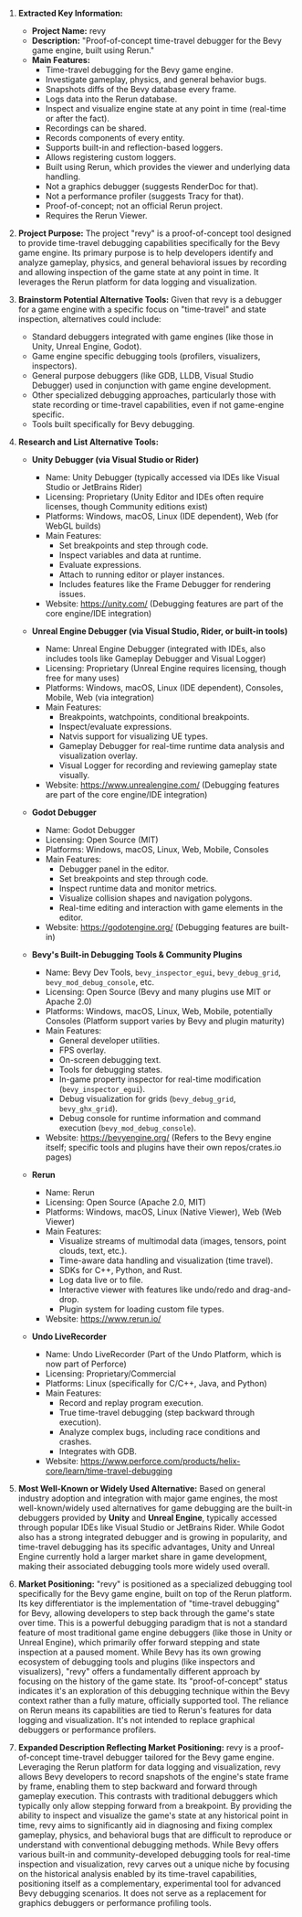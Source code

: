 1.  **Extracted Key Information:**
    *   **Project Name:** revy
    *   **Description:** "Proof-of-concept time-travel debugger for the Bevy game engine, built using Rerun."
    *   **Main Features:**
        *   Time-travel debugging for the Bevy game engine.
        *   Investigate gameplay, physics, and general behavior bugs.
        *   Snapshots diffs of the Bevy database every frame.
        *   Logs data into the Rerun database.
        *   Inspect and visualize engine state at any point in time (real-time or after the fact).
        *   Recordings can be shared.
        *   Records components of every entity.
        *   Supports built-in and reflection-based loggers.
        *   Allows registering custom loggers.
        *   Built using Rerun, which provides the viewer and underlying data handling.
        *   Not a graphics debugger (suggests RenderDoc for that).
        *   Not a performance profiler (suggests Tracy for that).
        *   Proof-of-concept; not an official Rerun project.
        *   Requires the Rerun Viewer.

2.  **Project Purpose:**
    The project "revy" is a proof-of-concept tool designed to provide time-travel debugging capabilities specifically for the Bevy game engine. Its primary purpose is to help developers identify and analyze gameplay, physics, and general behavioral issues by recording and allowing inspection of the game state at any point in time. It leverages the Rerun platform for data logging and visualization.

3.  **Brainstorm Potential Alternative Tools:**
    Given that revy is a debugger for a game engine with a specific focus on "time-travel" and state inspection, alternatives could include:
    *   Standard debuggers integrated with game engines (like those in Unity, Unreal Engine, Godot).
    *   Game engine specific debugging tools (profilers, visualizers, inspectors).
    *   General purpose debuggers (like GDB, LLDB, Visual Studio Debugger) used in conjunction with game engine development.
    *   Other specialized debugging approaches, particularly those with state recording or time-travel capabilities, even if not game-engine specific.
    *   Tools built specifically for Bevy debugging.

4.  **Research and List Alternative Tools:**

    *   **Unity Debugger (via Visual Studio or Rider)**
        *   Name: Unity Debugger (typically accessed via IDEs like Visual Studio or JetBrains Rider)
        *   Licensing: Proprietary (Unity Editor and IDEs often require licenses, though Community editions exist)
        *   Platforms: Windows, macOS, Linux (IDE dependent), Web (for WebGL builds)
        *   Main Features:
            *   Set breakpoints and step through code.
            *   Inspect variables and data at runtime.
            *   Evaluate expressions.
            *   Attach to running editor or player instances.
            *   Includes features like the Frame Debugger for rendering issues.
        *   Website: https://unity.com/ (Debugging features are part of the core engine/IDE integration)

    *   **Unreal Engine Debugger (via Visual Studio, Rider, or built-in tools)**
        *   Name: Unreal Engine Debugger (integrated with IDEs, also includes tools like Gameplay Debugger and Visual Logger)
        *   Licensing: Proprietary (Unreal Engine requires licensing, though free for many uses)
        *   Platforms: Windows, macOS, Linux (IDE dependent), Consoles, Mobile, Web (via integration)
        *   Main Features:
            *   Breakpoints, watchpoints, conditional breakpoints.
            *   Inspect/evaluate expressions.
            *   Natvis support for visualizing UE types.
            *   Gameplay Debugger for real-time runtime data analysis and visualization overlay.
            *   Visual Logger for recording and reviewing gameplay state visually.
        *   Website: https://www.unrealengine.com/ (Debugging features are part of the core engine/IDE integration)

    *   **Godot Debugger**
        *   Name: Godot Debugger
        *   Licensing: Open Source (MIT)
        *   Platforms: Windows, macOS, Linux, Web, Mobile, Consoles
        *   Main Features:
            *   Debugger panel in the editor.
            *   Set breakpoints and step through code.
            *   Inspect runtime data and monitor metrics.
            *   Visualize collision shapes and navigation polygons.
            *   Real-time editing and interaction with game elements in the editor.
        *   Website: https://godotengine.org/ (Debugging features are built-in)

    *   **Bevy's Built-in Debugging Tools & Community Plugins**
        *   Name: Bevy Dev Tools, `bevy_inspector_egui`, `bevy_debug_grid`, `bevy_mod_debug_console`, etc.
        *   Licensing: Open Source (Bevy and many plugins use MIT or Apache 2.0)
        *   Platforms: Windows, macOS, Linux, Web, Mobile, potentially Consoles (Platform support varies by Bevy and plugin maturity)
        *   Main Features:
            *   General developer utilities.
            *   FPS overlay.
            *   On-screen debugging text.
            *   Tools for debugging states.
            *   In-game property inspector for real-time modification (`bevy_inspector_egui`).
            *   Debug visualization for grids (`bevy_debug_grid`, `bevy_ghx_grid`).
            *   Debug console for runtime information and command execution (`bevy_mod_debug_console`).
        *   Website: https://bevyengine.org/ (Refers to the Bevy engine itself; specific tools and plugins have their own repos/crates.io pages)

    *   **Rerun**
        *   Name: Rerun
        *   Licensing: Open Source (Apache 2.0, MIT)
        *   Platforms: Windows, macOS, Linux (Native Viewer), Web (Web Viewer)
        *   Main Features:
            *   Visualize streams of multimodal data (images, tensors, point clouds, text, etc.).
            *   Time-aware data handling and visualization (time travel).
            *   SDKs for C++, Python, and Rust.
            *   Log data live or to file.
            *   Interactive viewer with features like undo/redo and drag-and-drop.
            *   Plugin system for loading custom file types.
        *   Website: https://www.rerun.io/

    *   **Undo LiveRecorder**
        *   Name: Undo LiveRecorder (Part of the Undo Platform, which is now part of Perforce)
        *   Licensing: Proprietary/Commercial
        *   Platforms: Linux (specifically for C/C++, Java, and Python)
        *   Main Features:
            *   Record and replay program execution.
            *   True time-travel debugging (step backward through execution).
            *   Analyze complex bugs, including race conditions and crashes.
            *   Integrates with GDB.
        *   Website: https://www.perforce.com/products/helix-core/learn/time-travel-debugging

5.  **Most Well-Known or Widely Used Alternative:**
    Based on general industry adoption and integration with major game engines, the most well-known/widely used alternatives for game debugging are the built-in debuggers provided by **Unity** and **Unreal Engine**, typically accessed through popular IDEs like Visual Studio or JetBrains Rider. While Godot also has a strong integrated debugger and is growing in popularity, and time-travel debugging has its specific advantages, Unity and Unreal Engine currently hold a larger market share in game development, making their associated debugging tools more widely used overall.

6.  **Market Positioning:**
    "revy" is positioned as a specialized debugging tool specifically for the Bevy game engine, built on top of the Rerun platform. Its key differentiator is the implementation of "time-travel debugging" for Bevy, allowing developers to step back through the game's state over time. This is a powerful debugging paradigm that is not a standard feature of most traditional game engine debuggers (like those in Unity or Unreal Engine), which primarily offer forward stepping and state inspection at a paused moment. While Bevy has its own growing ecosystem of debugging tools and plugins (like inspectors and visualizers), "revy" offers a fundamentally different approach by focusing on the history of the game state. Its "proof-of-concept" status indicates it's an exploration of this debugging technique within the Bevy context rather than a fully mature, officially supported tool. The reliance on Rerun means its capabilities are tied to Rerun's features for data logging and visualization. It's not intended to replace graphical debuggers or performance profilers.

7.  **Expanded Description Reflecting Market Positioning:**
    revy is a proof-of-concept time-travel debugger tailored for the Bevy game engine. Leveraging the Rerun platform for data logging and visualization, revy allows Bevy developers to record snapshots of the engine's state frame by frame, enabling them to step backward and forward through gameplay execution. This contrasts with traditional debuggers which typically only allow stepping forward from a breakpoint. By providing the ability to inspect and visualize the game's state at any historical point in time, revy aims to significantly aid in diagnosing and fixing complex gameplay, physics, and behavioral bugs that are difficult to reproduce or understand with conventional debugging methods. While Bevy offers various built-in and community-developed debugging tools for real-time inspection and visualization, revy carves out a unique niche by focusing on the historical analysis enabled by its time-travel capabilities, positioning itself as a complementary, experimental tool for advanced Bevy debugging scenarios. It does not serve as a replacement for graphics debuggers or performance profiling tools.